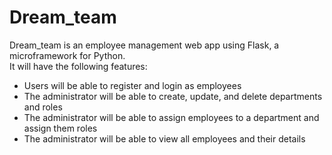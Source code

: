 # Dream_team

Dream_team is an employee management web app using Flask, a microframework for Python. <br/>
It will have the following features: </br>

* Users will be able to register and login as employees
* The administrator will be able to create, update, and delete departments and roles
* The administrator will be able to assign employees to a department and assign them roles
* The administrator will be able to view all employees and their details